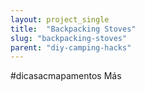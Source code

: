 ```yaml
---
layout: project_single
title:  "Backpacking Stoves"
slug: "backpacking-stoves"
parent: "diy-camping-hacks"
---
```

#dicasacmapamentos                                                                                                                                                                                 Más